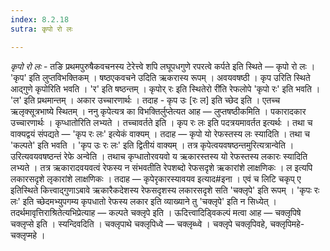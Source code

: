 ```yaml
---
index: 8.2.18
sutra: कृपो रो लः

---
```

_कृपो रो लः_ - तङि प्रथमपुरुषैकवचनस्य टेरेत्त्वे शपि लघूपधगुणे रपरत्वे कर्पते इति स्थिते —  कृपो रो लः । 'कृप' इति लुप्तविभक्तिकम् । षष्ठएकवचने उदिति ऋकरास्य रूपम् । अवयवषष्ठी । कृप उरिति स्थिते आद्गुणे कृपोरिति भवति । 'र' इति षष्ठन्तम् । कृपोर् रः इति स्थितेरो री॑ति रेफलोपे 'कृपो रः' इति भवति । 'ल' इति प्रथमान्तम् । अकार उच्चारणार्थः । तदाह - कृप उः [रः ल] इति च्छेद इति । एतच्च ऋलृक्सूत्रभाष्ये स्थितम् । ननु कृपेत्यत्र का विभक्तिर्लुप्तेत्यत आह —  लुप्तषष्ठीकमिति । पकारादकार उच्चारणार्थः । कृप्धातोरिति लभ्यते । तच्चावर्तते इति । कृप रः लः इति पदत्रयमावर्तत इत्यर्थः । तथा च वाक्यद्वयं संपद्यते —  'कृप रः लः' इत्येकं वाक्यम् । तदाह —  कृपो यो रेफस्तस्य लः स्यादिति । तथा च 'कल्पते' इति भवति । 'कृप उः रः लः' इति द्वितीयं वाक्यम् । तत्र कृपेत्वयवषष्ठन्तमुरित्यत्रान्वेति । उरित्यवयवषष्ठन्तं रेफे अन्वेति । तथाच कृप्धातोरवयवो य ऋकारस्तस्य यो रेफस्तस्य लकारः स्यादिति लभ्यते । तत्र ऋकारादवयवत्वं रेफस्य न संभवतीति रेपशब्दो रेफसदृशे ऋकारांशे लाक्षणिकः । ल इत्यपि लकारसदृशे लृकारांशे लाक्षणिकः । तदाह — कृपेरृकारस्यावयव इत्याद#इना । एवं च लिटि चकृप् ए इतिस्थिते कित्त्वाद्गुणाऽबावे ऋकारैकदेशस्य रेफसदृशस्य लकारसदृशे सति 'चक्लृपे' इति रूपम् । 'कृपः रः लः' इति च्छेदमभ्युपगम्य कृपधातो रेफस्य लकार इति व्याख्याने तु 'चक्लृपे' इति न सिध्येत् । तदर्थमावृत्तिराश्रितेत्यभिप्रेत्याह —  कल्पते चक्लृपे इति । ऊदित्त्वादिड्विकल्पं मत्वा आह —  चक्लृपिषे चक्लृप्से इति । स्यन्दिवदिति । चक्लृपाथे चक्लृपिध्वे — चक्लृब्ध्वे । चक्लृपे चक्लृपिवहे, चक्लृपिमहे- चक्लृप्महे ।